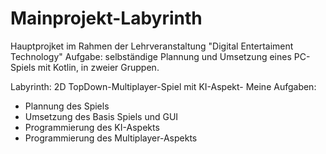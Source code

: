# Mainprojekt-Labyrinth

Hauptprojket im Rahmen der Lehrveranstaltung "Digital Entertaiment Technology"
Aufgabe: selbständige Plannung und Umsetzung eines PC-Spiels mit Kotlin, in zweier Gruppen.

Labyrinth:
2D TopDown-Multiplayer-Spiel mit KI-Aspekt-
  Meine Aufgaben:
  - Plannung des Spiels
  - Umsetzung des Basis Spiels und GUI
  - Programmierung des KI-Aspekts
  - Programmierung des Multiplayer-Aspekts
